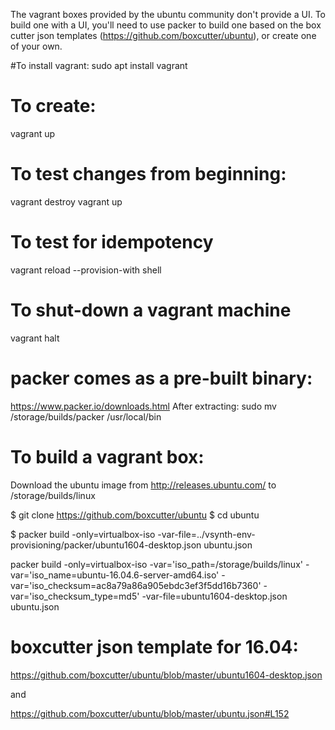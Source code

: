 The vagrant boxes provided by the ubuntu community don't provide a UI.
To build one with a UI, you'll need to use packer to build one based on 
the box cutter json templates (https://github.com/boxcutter/ubuntu),
or create one of your own.

#To install vagrant:
sudo apt install vagrant

# To create:
vagrant up

# To test changes from beginning:
vagrant destroy
vagrant up

# To test for idempotency
vagrant reload --provision-with shell

# To shut-down a vagrant machine
vagrant halt

# packer comes as a pre-built binary:
https://www.packer.io/downloads.html
After extracting:
sudo mv /storage/builds/packer /usr/local/bin

# To build a vagrant box:
Download the ubuntu image from http://releases.ubuntu.com/
to /storage/builds/linux

$ git clone https://github.com/boxcutter/ubuntu
$ cd ubuntu

$ packer build -only=virtualbox-iso -var-file=../vsynth-env-provisioning/packer/ubuntu1604-desktop.json ubuntu.json

packer build -only=virtualbox-iso -var='iso_path=/storage/builds/linux' -var='iso_name=ubuntu-16.04.6-server-amd64.iso' -var='iso_checksum=ac8a79a86a905ebdc3ef3f5dd16b7360' -var='iso_checksum_type=md5' -var-file=ubuntu1604-desktop.json ubuntu.json


# boxcutter json template for 16.04:
https://github.com/boxcutter/ubuntu/blob/master/ubuntu1604-desktop.json

and

https://github.com/boxcutter/ubuntu/blob/master/ubuntu.json#L152
